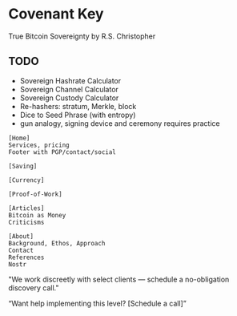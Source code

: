 # Covenant Key
True Bitcoin Sovereignty 
by R.S. Christopher

## TODO
+ Sovereign Hashrate Calculator
+ Sovereign Channel Calculator
+ Sovereign Custody Calculator
+ Re-hashers: stratum, Merkle, block
+ Dice to Seed Phrase (with entropy)
+ gun analogy, signing device and ceremony requires practice





<!--
Lord Jesus Christ
Son of God
Have mercy on me, a sinner

create call-to-action, create business,
 IFF God wills it to be

-->

```
[Home]
Services, pricing
Footer with PGP/contact/social

[Saving]

[Currency]

[Proof-of-Work]

[Articles]
Bitcoin as Money
Criticisms

[About]
Background, Ethos, Approach
Contact
References
Nostr
```

"We work discreetly with select clients — schedule a no-obligation discovery call."

“Want help implementing this level? [Schedule a call]”








